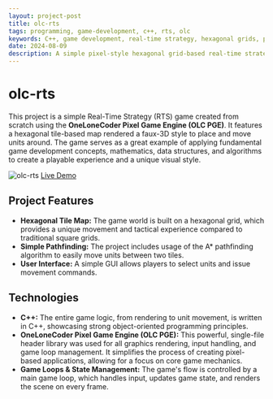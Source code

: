 ```yaml
---
layout: project-post
title: olc-rts
tags: programming, game-development, c++, rts, olc
keywords: C++, game development, real-time strategy, hexagonal grids, pixel game engine
date: 2024-08-09
description: A simple pixel-style hexagonal grid-based real-time strategy game built with the OneLoneCoder Pixel Game Engine.
---
```


# olc-rts

This project is a simple Real-Time Strategy (RTS) game created from scratch using the **OneLoneCoder Pixel Game Engine (OLC PGE)**. It features a hexagonal tile-based map rendered a faux-3D style to place and move units around. The game serves as a great example of applying fundamental game development concepts, mathematics, data structures, and algorithms to create a playable experience and a unique visual style.

![olc-rts](https://github.com/liraymond04/olc-rts/assets/39678448/3e727835-1750-4ab7-89ab-e193114c25bc)
[Live Demo](https://www.liraymond04.ca/demo/olc-rts)

## Project Features

- **Hexagonal Tile Map:** The game world is built on a hexagonal grid, which provides a unique movement and tactical experience compared to traditional square grids.
- **Simple Pathfinding:** The project includes usage of the A* pathfinding algorithm to easily move units between two tiles.
- **User Interface:** A simple GUI allows players to select units and issue movement commands.

## Technologies

- **C++:** The entire game logic, from rendering to unit movement, is written in C++, showcasing strong object-oriented programming principles.
- **OneLoneCoder Pixel Game Engine (OLC PGE):** This powerful, single-file header library was used for all graphics rendering, input handling, and game loop management. It simplifies the process of creating pixel-based applications, allowing for a focus on core game mechanics.
- **Game Loops & State Management:** The game's flow is controlled by a main game loop, which handles input, updates game state, and renders the scene on every frame.
